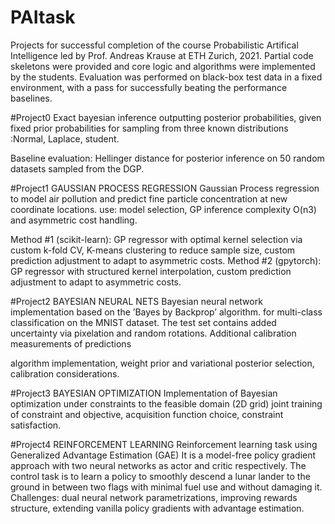 # PAItask

Projects for successful completion of the course Probabilistic Artifical Intelligence led by Prof. Andreas Krause at ETH Zurich, 2021. Partial code skeletons were provided and core logic and algorithms were implemented by the students. Evaluation was performed on black-box test data in a fixed environment, with a pass for successfully beating the performance baselines.


#Project0
Exact bayesian inference outputting posterior probabilities, given fixed prior probabilities for sampling from three known distributions :Normal, Laplace, student.

Baseline evaluation: Hellinger distance for posterior inference on 50 random datasets sampled from the DGP.

#Project1 GAUSSIAN PROCESS REGRESSION
Gaussian Process regression to model air pollution and predict fine particle concentration at new coordinate locations.
use: model selection, GP inference complexity O(n3) and asymmetric cost handling.

Method #1 (scikit-learn): GP regressor with optimal kernel selection via custom k-fold CV, K-means clustering to reduce sample size, custom prediction adjustment to adapt to asymmetric costs.
Method #2 (gpytorch): GP regressor with structured kernel interpolation, custom prediction adjustment to adapt to asymmetric costs.

#Project2 BAYESIAN NEURAL NETS 
Bayesian neural network implementation based on the ’Bayes by Backprop’ algorithm. for multi-class classification on the MNIST dataset. The test set contains added uncertainty via pixelation and random rotations. Additional calibration measurements of predictions

algorithm implementation, weight prior and variational posterior selection, calibration considerations.

#Project3 BAYESIAN OPTIMIZATION
Implementation of Bayesian optimization under constraints to the feasible domain (2D grid)
joint training of constraint and objective, acquisition function choice, constraint satisfaction.

#Project4 REINFORCEMENT LEARNING
Reinforcement learning task using Generalized Advantage Estimation (GAE)
It is a model-free policy gradient approach with two neural networks as actor and critic respectively. The control task is to learn a policy to smoothly descend a lunar lander to the ground in between two flags with minimal fuel use and without damaging it.
Challenges: dual neural network parametrizations, improving rewards structure, extending vanilla policy gradients with advantage estimation.




